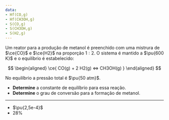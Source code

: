 ```yaml
---
data:
- Hf(CO,g)
- Hf(CH3OH,g)
- S(CO,g)
- S(CH3OH,g)
- S(H2,g)
---
```


Um reator para a produção de metanol é preenchido com uma mistrura de $\ce{CO}$ e $\ce{H2}$ na proporção $1:2$. O sistema é mantido a $\pu{600 K}$ e o equilíbrio é estabelecido:

$$
\begin{aligned}
\ce{ CO(g) + 2 H2(g) <=> CH3OH(g) }
\end{aligned}
$$

No equilíbrio a pressão total é $\pu{50 atm}$.

- **Determine** a constante de equilíbrio para essa reação.
- **Determine** o grau de conversão para a formação de metanol.

---

- $\pu{2,5e-4}$
- $28\%$
